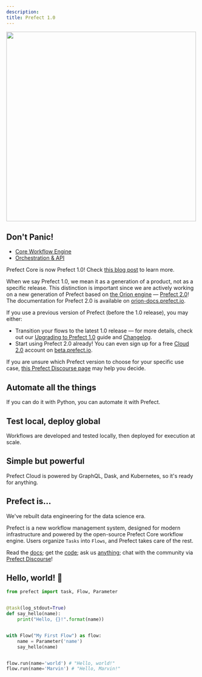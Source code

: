 ```yaml
---
description: 
title: Prefect 1.0
---
```


<img src="/img/assets/prefect-logo-gradient-navy.svg" width="500" style="max-width: 500px;">

## Don't Panic!

* [Core Workflow Engine](/core/)
* [Orchestration & API](/orchestration/)


Prefect Core is now Prefect 1.0! Check [this blog post](https://www.prefect.io/blog/prefect-core-is-now-prefect-1-0/) to learn more.

When we say Prefect 1.0, we mean it as a generation of a product, not as a specific release. This distinction is important since we are actively working on a new generation of Prefect based on [the Orion engine](https://www.prefect.io/blog/announcing-prefect-orion) &mdash; [Prefect 2.0](https://www.prefect.io/blog/introducing-prefect-2-0/)! The documentation for Prefect 2.0 is available on [orion-docs.prefect.io](https://orion-docs.prefect.io). 

If you use a previous version of Prefect (before the 1.0 release), you may either:

- Transition your flows to the latest 1.0 release &mdash; for more details, check out our [Upgrading to Prefect 1.0](/orchestration/faq/upgrading_1.0) guide and [Changelog](/api/latest/changelog/).
- Start using Prefect 2.0 already! You can even sign up for a free [Cloud 2.0](https://orion-docs.prefect.io/ui/cloud/) account on [beta.prefect.io](https://beta.prefect.io/).


If you are unsure which Prefect version to choose for your specific use case, [this Prefect Discourse page](https://discourse.prefect.io/t/should-i-start-with-prefect-2-0-orion-skipping-prefect-1-0/544) may help you decide.


## Automate all the things

If you can do it with Python, you can automate it with Prefect.

## Test local, deploy global

Workflows are developed and tested locally, then deployed for execution at scale.

## Simple but powerful

Prefect Cloud is powered by GraphQL, Dask, and Kubernetes, so it's ready for anything.

## Prefect is...

We've rebuilt data engineering for the data science era.

Prefect is a new workflow management system, designed for modern infrastructure and powered by the open-source Prefect Core workflow engine. Users organize `Tasks` into `Flows`, and Prefect takes care of the rest.

Read the [docs](/core/); get the [code](https://github.com/PrefectHQ/prefect); ask us [anything](https://www.prefect.io/slack); chat with the community via [Prefect Discourse](https://discourse.prefect.io/)!

## Hello, world! 👋

```python
from prefect import task, Flow, Parameter


@task(log_stdout=True)
def say_hello(name):
    print("Hello, {}!".format(name))


with Flow("My First Flow") as flow:
    name = Parameter('name')
    say_hello(name)


flow.run(name='world') # "Hello, world!"
flow.run(name='Marvin') # "Hello, Marvin!"
```
